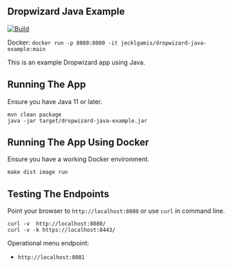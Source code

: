 ## Dropwizard Java Example

[![Build](https://github.com/jecklgamis/dropwizard-java-example/actions/workflows/build.yml/badge.svg)](https://github.com/jecklgamis/dropwizard-java-example/actions/workflows/build.yml)

Docker: `docker run -p 8080:8080 -it jecklgamis/dropwizard-java-example:main`

This is an example Dropwizard app using Java. 

## Running The App 
Ensure you have Java 11 or later.
```
mvn clean package
java -jar target/dropwizard-java-example.jar
```

## Running The App Using Docker
Ensure you have a working Docker environment.
```
make dist image run
```

## Testing The Endpoints
Point your browser to `http://localhost:8080` or use `curl` in command line.

```
curl -v  http://localhost:8080/
curl -v -k https://localhost:8443/
```
Operational menu endpoint:
* `http://localhost:8081`


